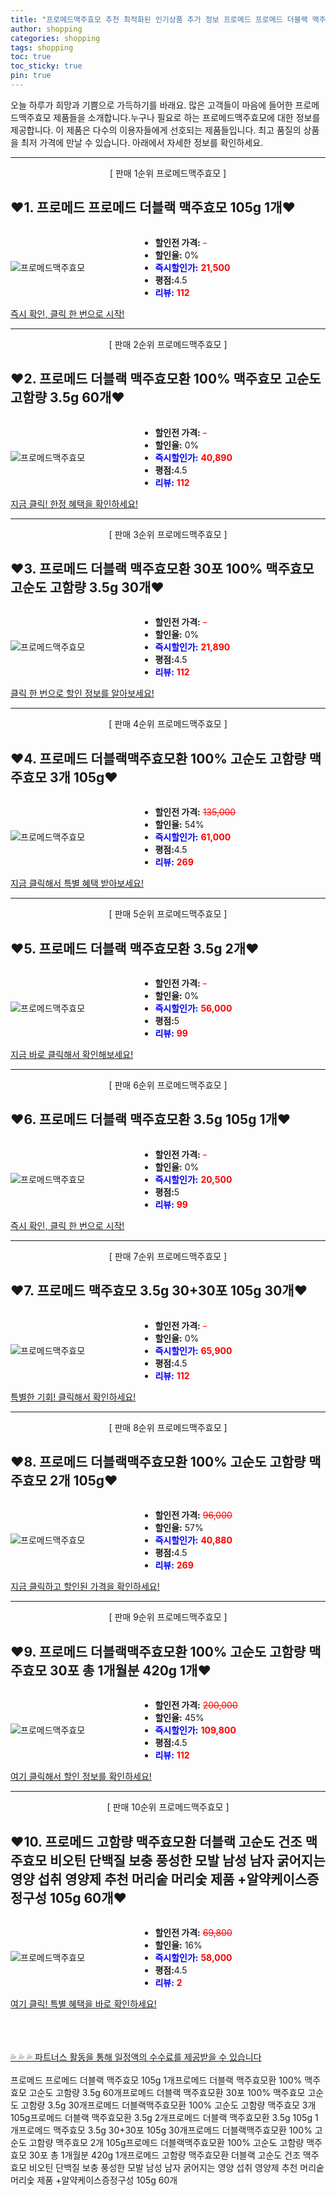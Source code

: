 ```yaml
---
title: "프로메드맥주효모 추천 최적화된 인기상품 추가 정보 프로메드 프로메드 더블랙 맥주효모 105g"
author: shopping
categories: shopping
tags: shopping
toc: true
toc_sticky: true
pin: true
---
```

오늘 하루가 희망과 기쁨으로 가득하기를 바래요. 많은 고객들이 마음에 들어한 프로메드맥주효모 제품들을 소개합니다.누구나 필요로 하는 프로메드맥주효모에 대한 정보를 제공합니다. 이 제품은 다수의 이용자들에게 선호되는 제품들입니다. 최고 품질의 상품을 최저 가격에 만날 수 있습니다. 아래에서 자세한 정보를 확인하세요.

---
<p class="toplist" style="margin: 0 auto; display: block; width: fit-content;">[ 판매 1순위 프로메드맥주효모 ]</p>

<h2><strong>❤️1. 프로메드 프로메드 더블랙 맥주효모 105g 1개❤️</strong></h2>

<div style="display: flex; align-items: center;">
    <div style="flex: 0.4;">
        <img src="https://thumbnail6.coupangcdn.com/thumbnails/remote/230x230ex/image/vendor_inventory/e2cd/659d221b03497d23893ef4479abbc76fad87030967ef339a5bac1a42b70e.jpg" alt="프로메드맥주효모" style="max-width: 100%;">
    </div>
    <div style="flex: 0.6; margin-left: 10px;">
        <ul>
            <li><strong>할인전 가격:</strong> <del style="color: red;">-</del></li>
            <li><strong>할인율:</strong> 0%</li>
            <li><span style='color:blue'><strong>즉시할인가:</strong></span> <span style='color:red'><strong>21,500</strong></span></li>
            <li><strong>평점:</strong>4.5</li>
            <li><span style='color:blue'><strong>리뷰:</strong></span> <span style='color:red'><strong>112</strong></span></li>
        </ul>
    </div>
</div>
<div class="center">
    <a href="https://selin100587.github.io?lptag=AF9450613&subid=githubio&pageKey=7052969087&traceid=V0-153&itemId=22699184837&vendorItemId=89137491816" class="myButton">
        즉시 확인, 클릭 한 번으로 시작!
    </a>
</div>


---
<p class="toplist" style="margin: 0 auto; display: block; width: fit-content;">[ 판매 2순위 프로메드맥주효모 ]</p>

<h2><strong>❤️2. 프로메드 더블랙 맥주효모환 100% 맥주효모 고순도 고함량 3.5g 60개❤️</strong></h2>

<div style="display: flex; align-items: center;">
    <div style="flex: 0.4;">
        <img src="https://thumbnail10.coupangcdn.com/thumbnails/remote/230x230ex/image/vendor_inventory/4f50/441e66e3597c99f68b164a5257d70eded03db5827a53da62f1247ebfe1ae.jpg" alt="프로메드맥주효모" style="max-width: 100%;">
    </div>
    <div style="flex: 0.6; margin-left: 10px;">
        <ul>
            <li><strong>할인전 가격:</strong> <del style="color: red;">-</del></li>
            <li><strong>할인율:</strong> 0%</li>
            <li><span style='color:blue'><strong>즉시할인가:</strong></span> <span style='color:red'><strong>40,890</strong></span></li>
            <li><strong>평점:</strong>4.5</li>
            <li><span style='color:blue'><strong>리뷰:</strong></span> <span style='color:red'><strong>112</strong></span></li>
        </ul>
    </div>
</div>
<div class="center">
    <a href="https://selin100587.github.io?lptag=AF9450613&subid=githubio&pageKey=7052969087&traceid=V0-153&itemId=23381684697&vendorItemId=90766567251" class="myButton">
        지금 클릭! 한정 혜택을 확인하세요!
    </a>
</div>


---
<p class="toplist" style="margin: 0 auto; display: block; width: fit-content;">[ 판매 3순위 프로메드맥주효모 ]</p>

<h2><strong>❤️3. 프로메드 더블랙 맥주효모환 30포 100% 맥주효모 고순도 고함량 3.5g 30개❤️</strong></h2>

<div style="display: flex; align-items: center;">
    <div style="flex: 0.4;">
        <img src="https://thumbnail6.coupangcdn.com/thumbnails/remote/230x230ex/image/vendor_inventory/e2cd/659d221b03497d23893ef4479abbc76fad87030967ef339a5bac1a42b70e.jpg" alt="프로메드맥주효모" style="max-width: 100%;">
    </div>
    <div style="flex: 0.6; margin-left: 10px;">
        <ul>
            <li><strong>할인전 가격:</strong> <del style="color: red;">-</del></li>
            <li><strong>할인율:</strong> 0%</li>
            <li><span style='color:blue'><strong>즉시할인가:</strong></span> <span style='color:red'><strong>21,890</strong></span></li>
            <li><strong>평점:</strong>4.5</li>
            <li><span style='color:blue'><strong>리뷰:</strong></span> <span style='color:red'><strong>112</strong></span></li>
        </ul>
    </div>
</div>
<div class="center">
    <a href="https://selin100587.github.io?lptag=AF9450613&subid=githubio&pageKey=7052969087&traceid=V0-153&itemId=22783807563&vendorItemId=90766567263" class="myButton">
        클릭 한 번으로 할인 정보를 알아보세요!
    </a>
</div>


---
<p class="toplist" style="margin: 0 auto; display: block; width: fit-content;">[ 판매 4순위 프로메드맥주효모 ]</p>

<h2><strong>❤️4. 프로메드 더블랙맥주효모환 100% 고순도 고함량 맥주효모 3개 105g❤️</strong></h2>

<div style="display: flex; align-items: center;">
    <div style="flex: 0.4;">
        <img src="https://thumbnail10.coupangcdn.com/thumbnails/remote/230x230ex/image/vendor_inventory/bfb6/909b3b1492f79308dc35118588091bd904f1e0eba8a8c231d0ec509f7e46.jpg" alt="프로메드맥주효모" style="max-width: 100%;">
    </div>
    <div style="flex: 0.6; margin-left: 10px;">
        <ul>
            <li><strong>할인전 가격:</strong> <del style="color: red;">135,000</del></li>
            <li><strong>할인율:</strong> 54%</li>
            <li><span style='color:blue'><strong>즉시할인가:</strong></span> <span style='color:red'><strong>61,000</strong></span></li>
            <li><strong>평점:</strong>4.5</li>
            <li><span style='color:blue'><strong>리뷰:</strong></span> <span style='color:red'><strong>269</strong></span></li>
        </ul>
    </div>
</div>
<div class="center">
    <a href="https://selin100587.github.io?lptag=AF9450613&subid=githubio&pageKey=7986973164&traceid=V0-153&itemId=23370444662&vendorItemId=90747510903" class="myButton">
        지금 클릭해서 특별 혜택 받아보세요!
    </a>
</div>


---
<p class="toplist" style="margin: 0 auto; display: block; width: fit-content;">[ 판매 5순위 프로메드맥주효모 ]</p>

<h2><strong>❤️5. 프로메드 더블랙 맥주효모환 3.5g 2개❤️</strong></h2>

<div style="display: flex; align-items: center;">
    <div style="flex: 0.4;">
        <img src="https://thumbnail6.coupangcdn.com/thumbnails/remote/230x230ex/image/vendor_inventory/bc4d/c5463808610466dd5c4c7ba06ff7542f42c516f9fcf3379064f36ade49ab.jpg" alt="프로메드맥주효모" style="max-width: 100%;">
    </div>
    <div style="flex: 0.6; margin-left: 10px;">
        <ul>
            <li><strong>할인전 가격:</strong> <del style="color: red;">-</del></li>
            <li><strong>할인율:</strong> 0%</li>
            <li><span style='color:blue'><strong>즉시할인가:</strong></span> <span style='color:red'><strong>56,000</strong></span></li>
            <li><strong>평점:</strong>5</li>
            <li><span style='color:blue'><strong>리뷰:</strong></span> <span style='color:red'><strong>99</strong></span></li>
        </ul>
    </div>
</div>
<div class="center">
    <a href="https://selin100587.github.io?lptag=AF9450613&subid=githubio&pageKey=8209546237&traceid=V0-153&itemId=23655265691&vendorItemId=90650634831" class="myButton">
        지금 바로 클릭해서 확인해보세요!
    </a>
</div>


---
<p class="toplist" style="margin: 0 auto; display: block; width: fit-content;">[ 판매 6순위 프로메드맥주효모 ]</p>

<h2><strong>❤️6. 프로메드 더블랙 맥주효모환 3.5g 105g 1개❤️</strong></h2>

<div style="display: flex; align-items: center;">
    <div style="flex: 0.4;">
        <img src="https://thumbnail9.coupangcdn.com/thumbnails/remote/230x230ex/image/vendor_inventory/142d/55369c4823f7650b3af769849e87d18811f8711decaeccb645801f4378ef.jpg" alt="프로메드맥주효모" style="max-width: 100%;">
    </div>
    <div style="flex: 0.6; margin-left: 10px;">
        <ul>
            <li><strong>할인전 가격:</strong> <del style="color: red;">-</del></li>
            <li><strong>할인율:</strong> 0%</li>
            <li><span style='color:blue'><strong>즉시할인가:</strong></span> <span style='color:red'><strong>20,500</strong></span></li>
            <li><strong>평점:</strong>5</li>
            <li><span style='color:blue'><strong>리뷰:</strong></span> <span style='color:red'><strong>99</strong></span></li>
        </ul>
    </div>
</div>
<div class="center">
    <a href="https://selin100587.github.io?lptag=AF9450613&subid=githubio&pageKey=8228765552&traceid=V0-153&itemId=23676010445&vendorItemId=90505386366" class="myButton">
        즉시 확인, 클릭 한 번으로 시작!
    </a>
</div>


---
<p class="toplist" style="margin: 0 auto; display: block; width: fit-content;">[ 판매 7순위 프로메드맥주효모 ]</p>

<h2><strong>❤️7. 프로메드 맥주효모 3.5g 30+30포 105g 30개❤️</strong></h2>

<div style="display: flex; align-items: center;">
    <div style="flex: 0.4;">
        <img src="https://thumbnail8.coupangcdn.com/thumbnails/remote/230x230ex/image/vendor_inventory/ee7b/5504351c2c2a28e4cd26a5218db2726277609a33509f995fbeaa566395d4.jpg" alt="프로메드맥주효모" style="max-width: 100%;">
    </div>
    <div style="flex: 0.6; margin-left: 10px;">
        <ul>
            <li><strong>할인전 가격:</strong> <del style="color: red;">-</del></li>
            <li><strong>할인율:</strong> 0%</li>
            <li><span style='color:blue'><strong>즉시할인가:</strong></span> <span style='color:red'><strong>65,900</strong></span></li>
            <li><strong>평점:</strong>4.5</li>
            <li><span style='color:blue'><strong>리뷰:</strong></span> <span style='color:red'><strong>112</strong></span></li>
        </ul>
    </div>
</div>
<div class="center">
    <a href="https://selin100587.github.io?lptag=AF9450613&subid=githubio&pageKey=7052969087&traceid=V0-153&itemId=20197961525&vendorItemId=87288814006" class="myButton">
        특별한 기회! 클릭해서 확인하세요!
    </a>
</div>


---
<p class="toplist" style="margin: 0 auto; display: block; width: fit-content;">[ 판매 8순위 프로메드맥주효모 ]</p>

<h2><strong>❤️8. 프로메드 더블랙맥주효모환 100% 고순도 고함량 맥주효모 2개 105g❤️</strong></h2>

<div style="display: flex; align-items: center;">
    <div style="flex: 0.4;">
        <img src="https://thumbnail10.coupangcdn.com/thumbnails/remote/230x230ex/image/vendor_inventory/bfb6/909b3b1492f79308dc35118588091bd904f1e0eba8a8c231d0ec509f7e46.jpg" alt="프로메드맥주효모" style="max-width: 100%;">
    </div>
    <div style="flex: 0.6; margin-left: 10px;">
        <ul>
            <li><strong>할인전 가격:</strong> <del style="color: red;">96,000</del></li>
            <li><strong>할인율:</strong> 57%</li>
            <li><span style='color:blue'><strong>즉시할인가:</strong></span> <span style='color:red'><strong>40,880</strong></span></li>
            <li><strong>평점:</strong>4.5</li>
            <li><span style='color:blue'><strong>리뷰:</strong></span> <span style='color:red'><strong>269</strong></span></li>
        </ul>
    </div>
</div>
<div class="center">
    <a href="https://selin100587.github.io?lptag=AF9450613&subid=githubio&pageKey=7986973164&traceid=V0-153&itemId=23370444689&vendorItemId=90747480558" class="myButton">
        지금 클릭하고 할인된 가격을 확인하세요!
    </a>
</div>


---
<p class="toplist" style="margin: 0 auto; display: block; width: fit-content;">[ 판매 9순위 프로메드맥주효모 ]</p>

<h2><strong>❤️9. 프로메드 더블랙맥주효모환 100% 고순도 고함량 맥주효모 30포 총 1개월분 420g 1개❤️</strong></h2>

<div style="display: flex; align-items: center;">
    <div style="flex: 0.4;">
        <img src="https://thumbnail7.coupangcdn.com/thumbnails/remote/230x230ex/image/vendor_inventory/5a80/2c9bf9f0f9fc4d996679bec9f2a4f18018b589bc85545efe4b929d2ed5a1.png" alt="프로메드맥주효모" style="max-width: 100%;">
    </div>
    <div style="flex: 0.6; margin-left: 10px;">
        <ul>
            <li><strong>할인전 가격:</strong> <del style="color: red;">200,000</del></li>
            <li><strong>할인율:</strong> 45%</li>
            <li><span style='color:blue'><strong>즉시할인가:</strong></span> <span style='color:red'><strong>109,800</strong></span></li>
            <li><strong>평점:</strong>4.5</li>
            <li><span style='color:blue'><strong>리뷰:</strong></span> <span style='color:red'><strong>112</strong></span></li>
        </ul>
    </div>
</div>
<div class="center">
    <a href="https://selin100587.github.io?lptag=AF9450613&subid=githubio&pageKey=7052969087&traceid=V0-153&itemId=23467091708&vendorItemId=90493666805" class="myButton">
        여기 클릭해서 할인 정보를 확인하세요!
    </a>
</div>


---
<p class="toplist" style="margin: 0 auto; display: block; width: fit-content;">[ 판매 10순위 프로메드맥주효모 ]</p>

<h2><strong>❤️10. 프로메드 고함량 맥주효모환 더블랙 고순도 건조 맥주효모 비오틴 단백질 보충 풍성한 모발 남성 남자 굵어지는 영양 섭취 영양제 추천 머리숱 머리숯 제품 +알약케이스증정구성 105g 60개❤️</strong></h2>

<div style="display: flex; align-items: center;">
    <div style="flex: 0.4;">
        <img src="https://thumbnail9.coupangcdn.com/thumbnails/remote/230x230ex/image/vendor_inventory/ea9e/3f56dbbc3a76a3e7bf3aec204b7970d37f9bb54549f87c062f8156b020be.jpg" alt="프로메드맥주효모" style="max-width: 100%;">
    </div>
    <div style="flex: 0.6; margin-left: 10px;">
        <ul>
            <li><strong>할인전 가격:</strong> <del style="color: red;">69,800</del></li>
            <li><strong>할인율:</strong> 16%</li>
            <li><span style='color:blue'><strong>즉시할인가:</strong></span> <span style='color:red'><strong>58,000</strong></span></li>
            <li><strong>평점:</strong>4.5</li>
            <li><span style='color:blue'><strong>리뷰:</strong></span> <span style='color:red'><strong>2</strong></span></li>
        </ul>
    </div>
</div>
<div class="center">
    <a href="https://selin100587.github.io?lptag=AF9450613&subid=githubio&pageKey=8087778192&traceid=V0-153&itemId=20511863676&vendorItemId=87589524055" class="myButton">
        여기 클릭! 특별 혜택을 바로 확인하세요!
    </a>
</div>

<br><br><br>[💦 💦 💦 파트너스 활동을 통해 일정액의 수수료를 제공받을 수 있습니다](https://link.coupang.com/a/bcpT2c)<br><br>프로메드 프로메드 더블랙 맥주효모 105g 1개프로메드 더블랙 맥주효모환 100% 맥주효모 고순도 고함량 3.5g 60개프로메드 더블랙 맥주효모환 30포 100% 맥주효모 고순도 고함량 3.5g 30개프로메드 더블랙맥주효모환 100% 고순도 고함량 맥주효모 3개 105g프로메드 더블랙 맥주효모환 3.5g 2개프로메드 더블랙 맥주효모환 3.5g 105g 1개프로메드 맥주효모 3.5g 30+30포 105g 30개프로메드 더블랙맥주효모환 100% 고순도 고함량 맥주효모 2개 105g프로메드 더블랙맥주효모환 100% 고순도 고함량 맥주효모 30포 총 1개월분 420g 1개프로메드 고함량 맥주효모환 더블랙 고순도 건조 맥주효모 비오틴 단백질 보충 풍성한 모발 남성 남자 굵어지는 영양 섭취 영양제 추천 머리숱 머리숯 제품 +알약케이스증정구성 105g 60개